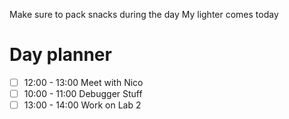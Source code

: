 Make sure to pack snacks during the day
My lighter comes today

# Day planner

- [ ] 12:00 - 13:00 Meet with Nico
- [ ] 10:00 - 11:00 Debugger Stuff
- [ ] 13:00 - 14:00 Work on Lab 2